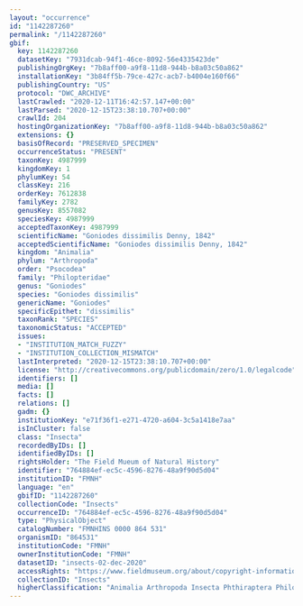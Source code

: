 ```yaml
---
layout: "occurrence"
id: "1142287260"
permalink: "/1142287260"
gbif:
  key: 1142287260
  datasetKey: "7931dcab-94f1-46ce-8092-56e4335423de"
  publishingOrgKey: "7b8aff00-a9f8-11d8-944b-b8a03c50a862"
  installationKey: "3b84ff5b-79ce-427c-acb7-b4004e160f66"
  publishingCountry: "US"
  protocol: "DWC_ARCHIVE"
  lastCrawled: "2020-12-11T16:42:57.147+00:00"
  lastParsed: "2020-12-15T23:38:10.707+00:00"
  crawlId: 204
  hostingOrganizationKey: "7b8aff00-a9f8-11d8-944b-b8a03c50a862"
  extensions: {}
  basisOfRecord: "PRESERVED_SPECIMEN"
  occurrenceStatus: "PRESENT"
  taxonKey: 4987999
  kingdomKey: 1
  phylumKey: 54
  classKey: 216
  orderKey: 7612838
  familyKey: 2782
  genusKey: 8557082
  speciesKey: 4987999
  acceptedTaxonKey: 4987999
  scientificName: "Goniodes dissimilis Denny, 1842"
  acceptedScientificName: "Goniodes dissimilis Denny, 1842"
  kingdom: "Animalia"
  phylum: "Arthropoda"
  order: "Psocodea"
  family: "Philopteridae"
  genus: "Goniodes"
  species: "Goniodes dissimilis"
  genericName: "Goniodes"
  specificEpithet: "dissimilis"
  taxonRank: "SPECIES"
  taxonomicStatus: "ACCEPTED"
  issues:
  - "INSTITUTION_MATCH_FUZZY"
  - "INSTITUTION_COLLECTION_MISMATCH"
  lastInterpreted: "2020-12-15T23:38:10.707+00:00"
  license: "http://creativecommons.org/publicdomain/zero/1.0/legalcode"
  identifiers: []
  media: []
  facts: []
  relations: []
  gadm: {}
  institutionKey: "e71f36f1-e271-4720-a604-3c5a1418e7aa"
  isInCluster: false
  class: "Insecta"
  recordedByIDs: []
  identifiedByIDs: []
  rightsHolder: "The Field Mueum of Natural History"
  identifier: "764884ef-ec5c-4596-8276-48a9f90d5d04"
  institutionID: "FMNH"
  language: "en"
  gbifID: "1142287260"
  collectionCode: "Insects"
  occurrenceID: "764884ef-ec5c-4596-8276-48a9f90d5d04"
  type: "PhysicalObject"
  catalogNumber: "FMNHINS 0000 864 531"
  organismID: "864531"
  institutionCode: "FMNH"
  ownerInstitutionCode: "FMNH"
  datasetID: "insects-02-dec-2020"
  accessRights: "https://www.fieldmuseum.org/about/copyright-information"
  collectionID: "Insects"
  higherClassification: "Animalia Arthropoda Insecta Phthiraptera Philopteridae"
---
```

